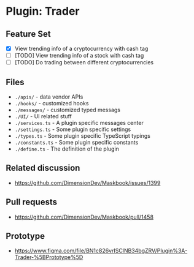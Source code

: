 # Plugin: Trader

## Feature Set

- [x] View trending info of a cryptocurrency with cash tag
- [ ] \[TODO\] View trending info of a stock with cash tag
- [ ] \[TODO\] Do trading between different cryptocurrencies

## Files

- `./apis/` - data vendor APIs
- `./hooks/` - customized hooks
- `./messages/` - customized typed messags
- `./UI/` - UI related stuff
- `./services.ts` - A plugin specific messages center
- `./settings.ts` - Some plugin specific settings
- `./types.ts` - Some plugin specific TypeScript typings
- `./constants.ts` - Some plugin specific constants
- `./define.ts` - The definition of the plugin

## Related discussion

- <https://github.com/DimensionDev/Maskbook/issues/1399>

## Pull requests

- <https://github.com/DimensionDev/Maskbook/pull/1458>

## Prototype

- <https://www.figma.com/file/BN1c826vrISClNB34bgZRV/Plugin%3A-Trader-%5BPrototype%5D>